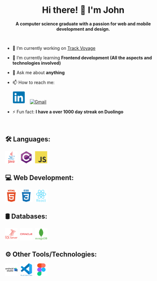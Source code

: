 <div align="center">
  
# <b>Hi there! 👋 I'm John</b>

<b>A computer science graduate with a passion for web and mobile development and design.</b>

</div>

<br>

- 🔭 I’m currently working on [Track Voyage](https://github.com/jm475/track-voyage)
  
- 🌱 I’m currently learning **Frontend development (All the aspects and technologies involved)**
  
- 💬 Ask me about **anything**
- 📫 How to reach me:
  
  [<img src="https://github.com/devicons/devicon/blob/6910f0503efdd315c8f9b858234310c06e04d9c0/icons/linkedin/linkedin-original.svg" title="Linkedin" width="40" height="40">](https://www.linkedin.com/in/john-macdonald-791438237/)&nbsp;&nbsp;&nbsp;
  [<img src="https://upload.wikimedia.org/wikipedia/commons/7/7e/Gmail_icon_%282020%29.svg" title="Gmail" alt="Gmail" width="40" height="40"/>](mailto:johnmacdonald789@gmail.com)
- ⚡ Fun fact: **I have a over 1000 day streak on Duolingo**

<br>

## 🛠️ Languages:
<div>
  <img src="https://github.com/devicons/devicon/blob/6910f0503efdd315c8f9b858234310c06e04d9c0/icons/java/java-original-wordmark.svg?plain=1" title="Java" alt="Java" width="40" height="40"/>&nbsp;
  <img src="https://github.com/devicons/devicon/blob/6910f0503efdd315c8f9b858234310c06e04d9c0/icons/csharp/csharp-original.svg?plain=1" title="C#" alt="C#" width="40" height="40"/>&nbsp;
  <img src="https://github.com/devicons/devicon/blob/6910f0503efdd315c8f9b858234310c06e04d9c0/icons/javascript/javascript-original.svg#L1" title="JavaScript" alt="JavaScript" width="40" height="40"/>&nbsp;
</div>

## 💻 Web Development:
<div>
  <img src="https://github.com/devicons/devicon/blob/6910f0503efdd315c8f9b858234310c06e04d9c0/icons/html5/html5-plain-wordmark.svg?plain=1" title="HTML" alt="HTML" width="40" height="40"/>&nbsp;
  <img src="https://github.com/devicons/devicon/blob/6910f0503efdd315c8f9b858234310c06e04d9c0/icons/css3/css3-plain-wordmark.svg?plain=1" title="CSS" alt="CSS" width="40" height="40"/>&nbsp;
  <img src="https://github.com/devicons/devicon/blob/6910f0503efdd315c8f9b858234310c06e04d9c0/icons/react/react-original-wordmark.svg?plain=1" title="React" alt="React" width="40" height="40"/>&nbsp;
</div>

## 🛢️ Databases:
<div>
  <img src="https://github.com/devicons/devicon/blob/6910f0503efdd315c8f9b858234310c06e04d9c0/icons/microsoftsqlserver/microsoftsqlserver-plain-wordmark.svg#L1" title="SQL Server" alt="SQL Server" width="40" height="40"/>&nbsp;
  <img src="https://github.com/devicons/devicon/blob/6910f0503efdd315c8f9b858234310c06e04d9c0/icons/oracle/oracle-original.svg?plain=1" title="Oracle" alt="Oracle" width="40" height="40"/>&nbsp;
  <img src="https://github.com/devicons/devicon/blob/6910f0503efdd315c8f9b858234310c06e04d9c0/icons/mongodb/mongodb-plain-wordmark.svg?plain=1" title="MongoDB" alt="MongoDB" width="40" height="40"/>&nbsp;
</div>

## ⚙️ Other Tools/Technologies:
<div>
  <img src="https://github.com/devicons/devicon/blob/6910f0503efdd315c8f9b858234310c06e04d9c0/icons/androidstudio/androidstudio-original-wordmark.svg?plain=1" title="Android Studio" alt="Android Studio" width="40" height="40"/>&nbsp;
  <img src="https://github.com/devicons/devicon/blob/6910f0503efdd315c8f9b858234310c06e04d9c0/icons/vscode/vscode-original-wordmark.svg#L1" title="VS Code" alt="VS Code" width="40" height="40"/>&nbsp;
  <img src="https://github.com/devicons/devicon/blob/6910f0503efdd315c8f9b858234310c06e04d9c0/icons/figma/figma-original.svg#L1" title="Figma" alt="Figma" width="40" height="40"/>&nbsp;
</div>





<!--
**jm475/jm475** is a ✨ _special_ ✨ repository because its `README.md` (this file) appears on your GitHub profile.

Here are some ideas to get you started:

- 🔭 I’m currently working on ...
- 🌱 I’m currently learning ...
- 👯 I’m looking to collaborate on ...
- 🤔 I’m looking for help with ...
- 💬 Ask me about ...
- 📫 How to reach me: ...
- 😄 Pronouns: ...
- ⚡ Fun fact: ...
-->


